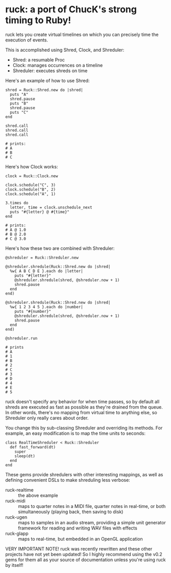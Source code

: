 # ruck: a port of ChucK's strong timing to Ruby!

ruck lets you create virtual timelines on which you can
precisely time the execution of events.

This is accomplished using Shred, Clock, and Shreduler:

- Shred: a resumable Proc
- Clock: manages occurrences on a timeline
- Shreduler: executes shreds on time

Here's an example of how to use Shred:

    shred = Ruck::Shred.new do |shred|
      puts "A"
      shred.pause
      puts "B"
      shred.pause
      puts "C"
    end
    
    shred.call
    shred.call
    shred.call
    
    # prints:
    # A
    # B
    # C

Here's how Clock works:

    clock = Ruck::Clock.new
    
    clock.schedule("C", 3)
    clock.schedule("B", 2)
    clock.schedule("A", 1)
    
    3.times do
      letter, time = clock.unschedule_next
      puts "#{letter} @ #{time}"
    end
    
    # prints:
    # A @ 1.0
    # B @ 2.0
    # C @ 3.0

Here's how these two are combined with Shreduler:

    @shreduler = Ruck::Shreduler.new
    
    @shreduler.shredule(Ruck::Shred.new do |shred|
      %w{ A B C D E }.each do |letter|
        puts "#{letter}"
        @shreduler.shredule(shred, @shreduler.now + 1)
        shred.pause
      end
    end)
    
    @shreduler.shredule(Ruck::Shred.new do |shred|
      %w{ 1 2 3 4 5 }.each do |number|
        puts "#{number}"
        @shreduler.shredule(shred, @shreduler.now + 1)
        shred.pause
      end
    end)
    
    @shreduler.run
    
    # prints
    # A
    # 1
    # B
    # 2
    # C
    # 3
    # D
    # 4
    # E
    # 5

ruck doesn't specify any behavior for when time passes,
so by default all shreds are executed as fast as possible
as they're drained from the queue. In other words, there's
no mapping from virtual time to anything else, so Shreduler
only really cares about order.

You change this by sub-classing Shreduler and overriding its
methods. For example, an easy modification is to map the
time units to seconds:

    class RealTimeShreduler < Ruck::Shreduler
      def fast_forward(dt)
        super
        sleep(dt)
      end
    end

These gems provide shredulers with other interesting mappings,
as well as defining convenient DSLs to make shreduling less
verbose:

<dl>
<dt>ruck-realtime</dt>
<dd>the above example</dd>

<dt>ruck-midi</dt>
<dd>maps to quarter notes in a MIDI file, quarter
notes in real-time, or both simultaneously (playing back,
then saving to disk)</dd>

<dt>ruck-ugen</dt>
<dd>maps to samples in an audio stream, providing a
simple unit generator framework for reading and writing WAV
files with effects</dd>

<dt>ruck-glapp</dt>
<dd>maps to real-time, but embedded in an OpenGL
application</dd>
</dl>

VERY IMPORTANT NOTE! ruck was recently rewritten and these
other projects have not yet been updated! So I highly recommend
using the v0.2 gems for them all as your source of documentation
unless you're using ruck by itself!
